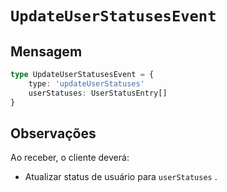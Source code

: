 # `UpdateUserStatusesEvent`

## Mensagem

```ts
type UpdateUserStatusesEvent = {
    type: 'updateUserStatuses'
    userStatuses: UserStatusEntry[]
}
```

## Observações

Ao receber, o cliente deverá:

- Atualizar status de usuário para `userStatuses` .

